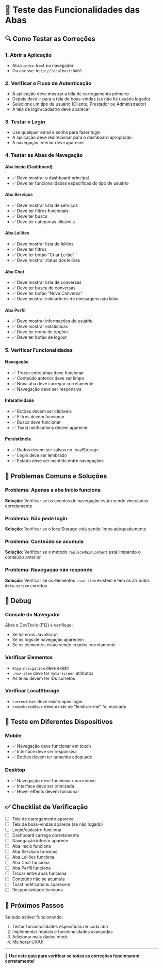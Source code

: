 # 🧪 Teste das Funcionalidades das Abas

## 🔍 Como Testar as Correções

### 1. **Abrir a Aplicação**
- Abra `index.html` no navegador
- Ou acesse: `http://localhost:8000`

### 2. **Verificar o Fluxo de Autenticação**
- A aplicação deve mostrar a tela de carregamento primeiro
- Depois deve ir para a tela de boas-vindas (se não há usuário logado)
- Selecione um tipo de usuário (Cliente, Prestador ou Administrador)
- A tela de login/cadastro deve aparecer

### 3. **Testar o Login**
- Use qualquer email e senha para fazer login
- A aplicação deve redirecionar para o dashboard apropriado
- A navegação inferior deve aparecer

### 4. **Testar as Abas de Navegação**

#### **Aba Início (Dashboard)**
- ✅ Deve mostrar o dashboard principal
- ✅ Deve ter funcionalidades específicas do tipo de usuário

#### **Aba Serviços**
- ✅ Deve mostrar lista de serviços
- ✅ Deve ter filtros funcionais
- ✅ Deve ter busca
- ✅ Deve ter categorias clicáveis

#### **Aba Leilões**
- ✅ Deve mostrar lista de leilões
- ✅ Deve ter filtros
- ✅ Deve ter botão "Criar Leilão"
- ✅ Deve mostrar status dos leilões

#### **Aba Chat**
- ✅ Deve mostrar lista de conversas
- ✅ Deve ter busca de conversas
- ✅ Deve ter botão "Nova Conversa"
- ✅ Deve mostrar indicadores de mensagens não lidas

#### **Aba Perfil**
- ✅ Deve mostrar informações do usuário
- ✅ Deve mostrar estatísticas
- ✅ Deve ter menu de opções
- ✅ Deve ter botão de logout

### 5. **Verificar Funcionalidades**

#### **Navegação**
- ✅ Trocar entre abas deve funcionar
- ✅ Conteúdo anterior deve ser limpo
- ✅ Nova aba deve carregar corretamente
- ✅ Navegação deve ser responsiva

#### **Interatividade**
- ✅ Botões devem ser clicáveis
- ✅ Filtros devem funcionar
- ✅ Busca deve funcionar
- ✅ Toast notifications devem aparecer

#### **Persistência**
- ✅ Dados devem ser salvos no localStorage
- ✅ Login deve ser lembrado
- ✅ Estado deve ser mantido entre navegações

## 🐛 Problemas Comuns e Soluções

### **Problema: Apenas a aba Início funciona**
**Solução**: Verificar se os eventos de navegação estão sendo vinculados corretamente

### **Problema: Não pede login**
**Solução**: Verificar se o localStorage está sendo limpo adequadamente

### **Problema: Conteúdo se acumula**
**Solução**: Verificar se o método `replaceMainContent` está limpando o conteúdo anterior

### **Problema: Navegação não responde**
**Solução**: Verificar se os elementos `.nav-item` existem e têm os atributos `data-screen` corretos

## 🔧 Debug

### **Console do Navegador**
Abra o DevTools (F12) e verifique:
- Se há erros JavaScript
- Se os logs de navegação aparecem
- Se os elementos estão sendo criados corretamente

### **Verificar Elementos**
- `#app-navigation` deve existir
- `.nav-item` deve ter `data-screen` atributos
- As telas devem ter IDs corretos

### **Verificar LocalStorage**
- `currentUser` deve existir após login
- `rememberedUser` deve existir se "lembrar-me" foi marcado

## 📱 Teste em Diferentes Dispositivos

### **Mobile**
- ✅ Navegação deve funcionar em touch
- ✅ Interface deve ser responsiva
- ✅ Botões devem ter tamanho adequado

### **Desktop**
- ✅ Navegação deve funcionar com mouse
- ✅ Interface deve ser otimizada
- ✅ Hover effects devem funcionar

## ✅ Checklist de Verificação

- [ ] Tela de carregamento aparece
- [ ] Tela de boas-vindas aparece (se não logado)
- [ ] Login/cadastro funciona
- [ ] Dashboard carrega corretamente
- [ ] Navegação inferior aparece
- [ ] Aba Início funciona
- [ ] Aba Serviços funciona
- [ ] Aba Leilões funciona
- [ ] Aba Chat funciona
- [ ] Aba Perfil funciona
- [ ] Trocar entre abas funciona
- [ ] Conteúdo não se acumula
- [ ] Toast notifications aparecem
- [ ] Responsividade funciona

## 🚀 Próximos Passos

Se tudo estiver funcionando:
1. Testar funcionalidades específicas de cada aba
2. Implementar modais e funcionalidades avançadas
3. Adicionar mais dados mock
4. Melhorar UX/UI

---

**🎯 Use este guia para verificar se todas as correções funcionaram corretamente!**
